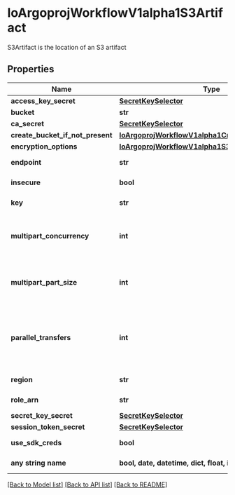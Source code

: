 # IoArgoprojWorkflowV1alpha1S3Artifact

S3Artifact is the location of an S3 artifact

## Properties
Name | Type | Description | Notes
------------ | ------------- | ------------- | -------------
**access_key_secret** | [**SecretKeySelector**](SecretKeySelector.md) |  | [optional] 
**bucket** | **str** | Bucket is the name of the bucket | [optional] 
**ca_secret** | [**SecretKeySelector**](SecretKeySelector.md) |  | [optional] 
**create_bucket_if_not_present** | [**IoArgoprojWorkflowV1alpha1CreateS3BucketOptions**](IoArgoprojWorkflowV1alpha1CreateS3BucketOptions.md) |  | [optional] 
**encryption_options** | [**IoArgoprojWorkflowV1alpha1S3EncryptionOptions**](IoArgoprojWorkflowV1alpha1S3EncryptionOptions.md) |  | [optional] 
**endpoint** | **str** | Endpoint is the hostname of the bucket endpoint | [optional] 
**insecure** | **bool** | Insecure will connect to the service with TLS | [optional] 
**key** | **str** | Key is the key in the bucket where the artifact resides | [optional] 
**multipart_concurrency** | **int** | MultipartConcurrency is the number of concurrent multipart uploads. If not set, defaults to 4. Can be overridden by ARGO_S3_MULTIPART_CONCURRENCY environment variable. | [optional] 
**multipart_part_size** | **int** | MultipartPartSize is the size of each part in a multipart upload. If not set, defaults to 5MB. Can be overridden by ARGO_S3_MULTIPART_PART_SIZE environment variable. | [optional] 
**parallel_transfers** | **int** | ParallelTransfers is the number of parallel transfers to use for S3 operations. If not set, defaults to runtime.NumCPU()*2 (capped at 32). Can be overridden by ARGO_S3_PARALLEL_TRANSFERS environment variable. | [optional] 
**region** | **str** | Region contains the optional bucket region | [optional] 
**role_arn** | **str** | RoleARN is the Amazon Resource Name (ARN) of the role to assume. | [optional] 
**secret_key_secret** | [**SecretKeySelector**](SecretKeySelector.md) |  | [optional] 
**session_token_secret** | [**SecretKeySelector**](SecretKeySelector.md) |  | [optional] 
**use_sdk_creds** | **bool** | UseSDKCreds tells the driver to figure out credentials based on sdk defaults. | [optional] 
**any string name** | **bool, date, datetime, dict, float, int, list, str, none_type** | any string name can be used but the value must be the correct type | [optional]

[[Back to Model list]](../README.md#documentation-for-models) [[Back to API list]](../README.md#documentation-for-api-endpoints) [[Back to README]](../README.md)


